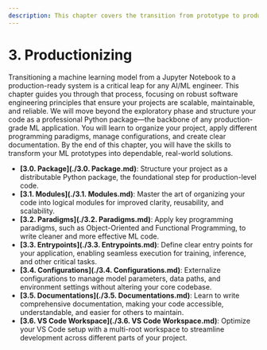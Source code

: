 ```yaml
---
description: This chapter covers the transition from prototype to production, focusing on structuring your code as a Python package. Learn about programming paradigms, entry points, configurations, and documentation practices to build maintainable and scalable machine learning systems.
---
```


# 3. Productionizing

Transitioning a machine learning model from a Jupyter Notebook to a production-ready system is a critical leap for any AI/ML engineer. This chapter guides you through that process, focusing on robust software engineering principles that ensure your projects are scalable, maintainable, and reliable. We will move beyond the exploratory phase and structure your code as a professional Python package—the backbone of any production-grade ML application. You will learn to organize your project, apply different programming paradigms, manage configurations, and create clear documentation. By the end of this chapter, you will have the skills to transform your ML prototypes into dependable, real-world solutions.

- **[3.0. Package](./3.0. Package.md)**: Structure your project as a distributable Python package, the foundational step for production-level code.
- **[3.1. Modules](./3.1. Modules.md)**: Master the art of organizing your code into logical modules for improved clarity, reusability, and scalability.
- **[3.2. Paradigms](./3.2. Paradigms.md)**: Apply key programming paradigms, such as Object-Oriented and Functional Programming, to write cleaner and more effective ML code.
- **[3.3. Entrypoints](./3.3. Entrypoints.md)**: Define clear entry points for your application, enabling seamless execution for training, inference, and other critical tasks.
- **[3.4. Configurations](./3.4. Configurations.md)**: Externalize configurations to manage model parameters, data paths, and environment settings without altering your core codebase.
- **[3.5. Documentations](./3.5. Documentations.md)**: Learn to write comprehensive documentation, making your code accessible, understandable, and easier for others to maintain.
- **[3.6. VS Code Workspace](./3.6. VS Code Workspace.md)**: Optimize your VS Code setup with a multi-root workspace to streamline development across different parts of your project.